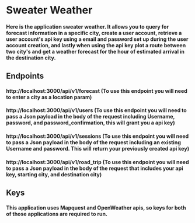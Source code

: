 # Sweater Weather

#### Here is the application sweater weather. It allows you to query for forecast information in a specific city, create a user account, retrieve a user account's api key using a email and password set up during the user account creation, and lastly when using the api key plot a route between two city's and get a weather forecast for the hour of estimated arrival in the destination city.

## Endpoints
#### http://localhost:3000/api/v1/forecast (To use this endpoint you will need to enter a city as a location param)
#### http://localhost:3000/api/v1/users (To use this endpoint you will need to pass a Json payload in the body of the request including Username, password, and password_confirmation, this will grant you a api key)
#### http://localhost:3000/api/v1/sessions (To use this endpoint you will need to pass a Json payload in the body of the request including an existing Username and password. This will return your previously created api key)
#### http://localhost:3000/api/v1/road_trip (To use this endpoint you will need to pass a Json payload in the body of the request that includes your api key, starting city, and destination city)

## Keys
#### This application uses Mapquest and OpenWeather apis, so keys for both of those applications are required to run.